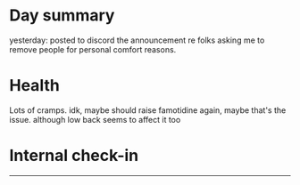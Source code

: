 # Day summary
yesterday: posted to discord the announcement re folks asking me to remove people for personal comfort reasons. 



# Health
Lots of cramps. idk, maybe should raise famotidine again, maybe that's the issue. although low back seems to affect it too



# Internal check-in




------
